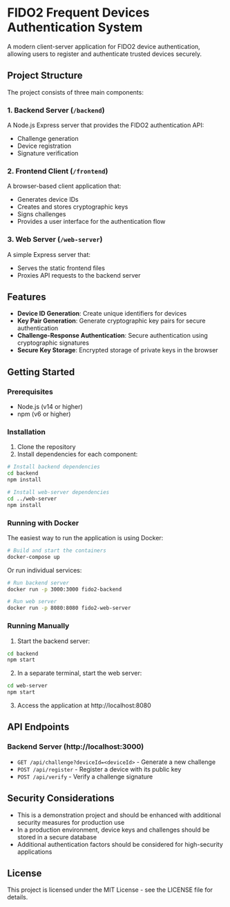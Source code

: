 # FIDO2 Frequent Devices Authentication System

A modern client-server application for FIDO2 device authentication, allowing users to register and authenticate trusted devices securely.

## Project Structure

The project consists of three main components:

### 1. Backend Server (`/backend`)

A Node.js Express server that provides the FIDO2 authentication API:
- Challenge generation
- Device registration
- Signature verification

### 2. Frontend Client (`/frontend`)

A browser-based client application that:
- Generates device IDs
- Creates and stores cryptographic keys
- Signs challenges
- Provides a user interface for the authentication flow

### 3. Web Server (`/web-server`)

A simple Express server that:
- Serves the static frontend files
- Proxies API requests to the backend server

## Features

- **Device ID Generation**: Create unique identifiers for devices
- **Key Pair Generation**: Generate cryptographic key pairs for secure authentication
- **Challenge-Response Authentication**: Secure authentication using cryptographic signatures
- **Secure Key Storage**: Encrypted storage of private keys in the browser

## Getting Started

### Prerequisites

- Node.js (v14 or higher)
- npm (v6 or higher)

### Installation

1. Clone the repository
2. Install dependencies for each component:

```bash
# Install backend dependencies
cd backend
npm install

# Install web-server dependencies
cd ../web-server
npm install
```

### Running with Docker

The easiest way to run the application is using Docker:

```bash
# Build and start the containers
docker-compose up
```

Or run individual services:

```bash
# Run backend server
docker run -p 3000:3000 fido2-backend

# Run web server
docker run -p 8080:8080 fido2-web-server
```

### Running Manually

1. Start the backend server:
```bash
cd backend
npm start
```

2. In a separate terminal, start the web server:
```bash
cd web-server
npm start
```

3. Access the application at http://localhost:8080

## API Endpoints

### Backend Server (http://localhost:3000)

- `GET /api/challenge?deviceId=<deviceId>` - Generate a new challenge
- `POST /api/register` - Register a device with its public key
- `POST /api/verify` - Verify a challenge signature

## Security Considerations

- This is a demonstration project and should be enhanced with additional security measures for production use
- In a production environment, device keys and challenges should be stored in a secure database
- Additional authentication factors should be considered for high-security applications

## License

This project is licensed under the MIT License - see the LICENSE file for details.
